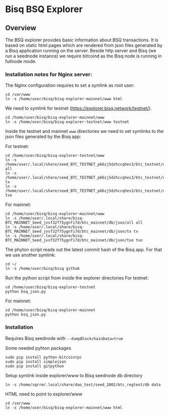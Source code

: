 # Bisq BSQ Explorer

## Overview
The BSQ explorer provides basic information about BSQ transactions.
It is based on static html pages which are rendered from json files generated by a Bisq application running on the 
server. Beside  http server and Bisq (we run a seednode instance) we require bitcoind as the Bisq node is running in 
fullnode mode.


### Installation notes for Nginx server:

The Nginx configuration requires to set a symlink as root user: 
```
cd /var/www
ln -s /home/user/bisq/bisq-explorer-mainnet/www html
```

We need to symlink for testnet (https://explorer.bisq.network/testnet/).

```
cd /home/user/bisq/bisq-explorer-mainnet/www
ln -s /home/user/bisq/bisq-explorer-testnet/www testnet
```

Inside the testnet and mainnet `www` directories we need to set symlinks to the json files generated by the Bisq app:

For testnet:
```
cd /home/user/bisq/bisq-explorer-testnet/www
ln -s /home/user/.local/share/seed_BTC_TESTNET_p66zj5dzhccqhes3/btc_testnet/db/json/all all
ln -s /home/user/.local/share/seed_BTC_TESTNET_p66zj5dzhccqhes3/btc_testnet/db/json/tx tx
ln -s /home/user/.local/share/seed_BTC_TESTNET_p66zj5dzhccqhes3/btc_testnet/db/json/txo txo
```

For mainnet:
```
cd /home/user/bisq/bisq-explorer-mainnet/www
ln -s /home/user/.local/share/bisq-BTC_MAINNET_Seed_jvsf32f75ygnfi7d/btc_mainnet/db/json/all all
ln -s /home/user/.local/share/bisq-BTC_MAINNET_Seed_jvsf32f75ygnfi7d/btc_mainnet/db/json/tx tx
ln -s /home/user/.local/share/bisq-BTC_MAINNET_Seed_jvsf32f75ygnfi7d/btc_mainnet/db/json/txo txo
```

The phyton script reads out the latest commit hash of the Bisq app. For that we use another symlink:
```
cd ~/
ln -s /home/user/bisq/bisq github
```

Run the python script from inside the explorer directories
For testnet:
```
cd /home/user/bisq/bisq-explorer-testnet
python bsq_json.py
```

For mainnet:
```
cd /home/user/bisq/bisq-explorer-mainnet
python bsq_json.py
```


### Installation
Requires Bisq seednode with `--dumpBlockchainData=true`

Some needed pyhton packages
```
sudo pip install python-bitcoinrpc
sudo pip install simplejson
sudo pip install gitpython
```

Setup symlink inside explorer/www to Bisq seednode db directory
```
ln -s /home/sqrrm/.local/share/dao_test/seed_2002/btc_regtest/db data
```

HTML need to point to explorer/www
```
cd /var/www
ln -s /home/user/bisq/bisq-explorer-mainnet/www html
```
